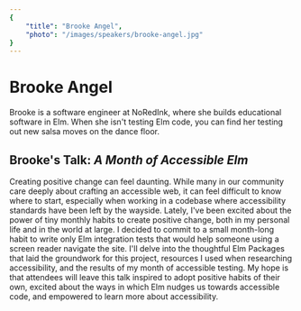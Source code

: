 ```yaml
---
{
    "title": "Brooke Angel",
    "photo": "/images/speakers/brooke-angel.jpg"
}
---
```


# Brooke Angel

Brooke is a software engineer at NoRedInk, where she builds educational software in Elm. When she isn't testing Elm code, you can find her testing out new salsa moves on the dance floor.

## Brooke's Talk: *A Month of Accessible Elm*

Creating positive change can feel daunting. While many in our community care deeply about crafting an accessible web, it can feel difficult to know where to start, especially when working in a codebase where accessibility standards have been left by the wayside. Lately, I've been excited about the power of tiny monthly habits to create positive change, both in my personal life and in the world at large. I decided to commit to a small month-long habit to write only Elm integration tests that would help someone using a screen reader navigate the site. I'll delve into the thoughtful Elm Packages that laid the groundwork for this project, resources I used when researching accessibility, and the results of my month of accessible testing. My hope is that attendees will leave this talk inspired to adopt positive habits of their own, excited about the ways in which Elm nudges us towards accessible code, and empowered to learn more about accessibility.
